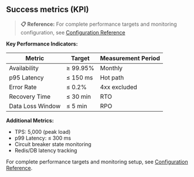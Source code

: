 ## Success metrics (KPI)

> **📋 Reference:** For complete performance targets and monitoring configuration, see [Configuration Reference](../runtime/configuration-reference.md#performance-targets)

**Key Performance Indicators:**

| Metric | Target | Measurement Period |
|--------|--------|-------------------|
| Availability | ≥ 99.95% | Monthly |
| p95 Latency | ≤ 150 ms | Hot path |
| Error Rate | ≤ 0.2% | 4xx excluded |
| Recovery Time | ≤ 30 min | RTO |
| Data Loss Window | ≤ 5 min | RPO |

**Additional Metrics:**
- TPS: 5,000 (peak load)
- p99 Latency: ≤ 300 ms
- Circuit breaker state monitoring
- Redis/DB latency tracking

For complete performance targets and monitoring setup, see [Configuration Reference](../runtime/configuration-reference.md).


